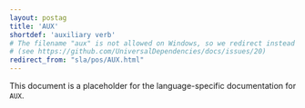 ```yaml
---
layout: postag
title: 'AUX'
shortdef: 'auxiliary verb'
# The filename "aux" is not allowed on Windows, so we redirect instead
# (see https://github.com/UniversalDependencies/docs/issues/20)
redirect_from: "sla/pos/AUX.html"
---
```


This document is a placeholder for the language-specific documentation
for `AUX`.
